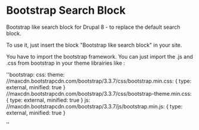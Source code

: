 # Bootstrap Search Block

Bootstrap like search block for Drupal 8 - to replace the default search block.

To use it, just insert the block "Bootstrap like search block" in your site.

You have to import the bootstrap framework. You can just import the .js and .css from bootstrap in your theme librairies like : 

''bootstrap:
  css:
    theme:
      //maxcdn.bootstrapcdn.com/bootstrap/3.3.7/css/bootstrap.min.css: { type: external, minified: true }
      //maxcdn.bootstrapcdn.com/bootstrap/3.3.7/css/bootstrap-theme.min.css: { type: external, minified: true }
  js:
    //maxcdn.bootstrapcdn.com/bootstrap/3.3.7/js/bootstrap.min.js: { type: external, minified: true }

''
